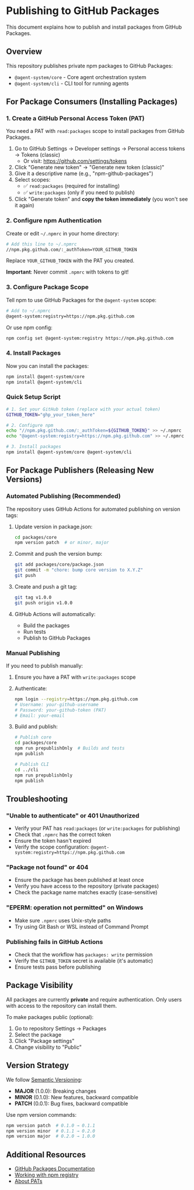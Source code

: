 # Publishing to GitHub Packages

This document explains how to publish and install packages from GitHub Packages.

## Overview

This repository publishes private npm packages to GitHub Packages:
- `@agent-system/core` - Core agent orchestration system
- `@agent-system/cli` - CLI tool for running agents

## For Package Consumers (Installing Packages)

### 1. Create a GitHub Personal Access Token (PAT)

You need a PAT with `read:packages` scope to install packages from GitHub Packages.

1. Go to GitHub Settings → Developer settings → Personal access tokens → Tokens (classic)
   - Or visit: https://github.com/settings/tokens
2. Click "Generate new token" → "Generate new token (classic)"
3. Give it a descriptive name (e.g., "npm-github-packages")
4. Select scopes:
   - ✅ `read:packages` (required for installing)
   - ✅ `write:packages` (only if you need to publish)
5. Click "Generate token" and **copy the token immediately** (you won't see it again)

### 2. Configure npm Authentication

Create or edit `~/.npmrc` in your home directory:

```bash
# Add this line to ~/.npmrc
//npm.pkg.github.com/:_authToken=YOUR_GITHUB_TOKEN
```

Replace `YOUR_GITHUB_TOKEN` with the PAT you created.

**Important**: Never commit `.npmrc` with tokens to git!

### 3. Configure Package Scope

Tell npm to use GitHub Packages for the `@agent-system` scope:

```bash
# Add to ~/.npmrc
@agent-system:registry=https://npm.pkg.github.com
```

Or use npm config:

```bash
npm config set @agent-system:registry https://npm.pkg.github.com
```

### 4. Install Packages

Now you can install the packages:

```bash
npm install @agent-system/core
npm install @agent-system/cli
```

### Quick Setup Script

```bash
# 1. Set your GitHub token (replace with your actual token)
GITHUB_TOKEN="ghp_your_token_here"

# 2. Configure npm
echo "//npm.pkg.github.com/:_authToken=${GITHUB_TOKEN}" >> ~/.npmrc
echo "@agent-system:registry=https://npm.pkg.github.com" >> ~/.npmrc

# 3. Install packages
npm install @agent-system/core @agent-system/cli
```

## For Package Publishers (Releasing New Versions)

### Automated Publishing (Recommended)

The repository uses GitHub Actions for automated publishing on version tags:

1. Update version in package.json:
   ```bash
   cd packages/core
   npm version patch  # or minor, major
   ```

2. Commit and push the version bump:
   ```bash
   git add packages/core/package.json
   git commit -m "chore: bump core version to X.Y.Z"
   git push
   ```

3. Create and push a git tag:
   ```bash
   git tag v1.0.0
   git push origin v1.0.0
   ```

4. GitHub Actions will automatically:
   - Build the packages
   - Run tests
   - Publish to GitHub Packages

### Manual Publishing

If you need to publish manually:

1. Ensure you have a PAT with `write:packages` scope

2. Authenticate:
   ```bash
   npm login --registry=https://npm.pkg.github.com
   # Username: your-github-username
   # Password: your-github-token (PAT)
   # Email: your-email
   ```

3. Build and publish:
   ```bash
   # Publish core
   cd packages/core
   npm run prepublishOnly  # Builds and tests
   npm publish

   # Publish CLI
   cd ../cli
   npm run prepublishOnly
   npm publish
   ```

## Troubleshooting

### "Unable to authenticate" or 401 Unauthorized

- Verify your PAT has `read:packages` (or `write:packages` for publishing)
- Check that `.npmrc` has the correct token
- Ensure the token hasn't expired
- Verify the scope configuration: `@agent-system:registry=https://npm.pkg.github.com`

### "Package not found" or 404

- Ensure the package has been published at least once
- Verify you have access to the repository (private packages)
- Check the package name matches exactly (case-sensitive)

### "EPERM: operation not permitted" on Windows

- Make sure `.npmrc` uses Unix-style paths
- Try using Git Bash or WSL instead of Command Prompt

### Publishing fails in GitHub Actions

- Check that the workflow has `packages: write` permission
- Verify the `GITHUB_TOKEN` secret is available (it's automatic)
- Ensure tests pass before publishing

## Package Visibility

All packages are currently **private** and require authentication. Only users with access to the repository can install them.

To make packages public (optional):
1. Go to repository Settings → Packages
2. Select the package
3. Click "Package settings"
4. Change visibility to "Public"

## Version Strategy

We follow [Semantic Versioning](https://semver.org/):
- **MAJOR** (1.0.0): Breaking changes
- **MINOR** (0.1.0): New features, backward compatible
- **PATCH** (0.0.1): Bug fixes, backward compatible

Use npm version commands:
```bash
npm version patch  # 0.1.0 → 0.1.1
npm version minor  # 0.1.1 → 0.2.0
npm version major  # 0.2.0 → 1.0.0
```

## Additional Resources

- [GitHub Packages Documentation](https://docs.github.com/en/packages)
- [Working with npm registry](https://docs.github.com/en/packages/working-with-a-github-packages-registry/working-with-the-npm-registry)
- [About PATs](https://docs.github.com/en/authentication/keeping-your-account-and-data-secure/managing-your-personal-access-tokens)
